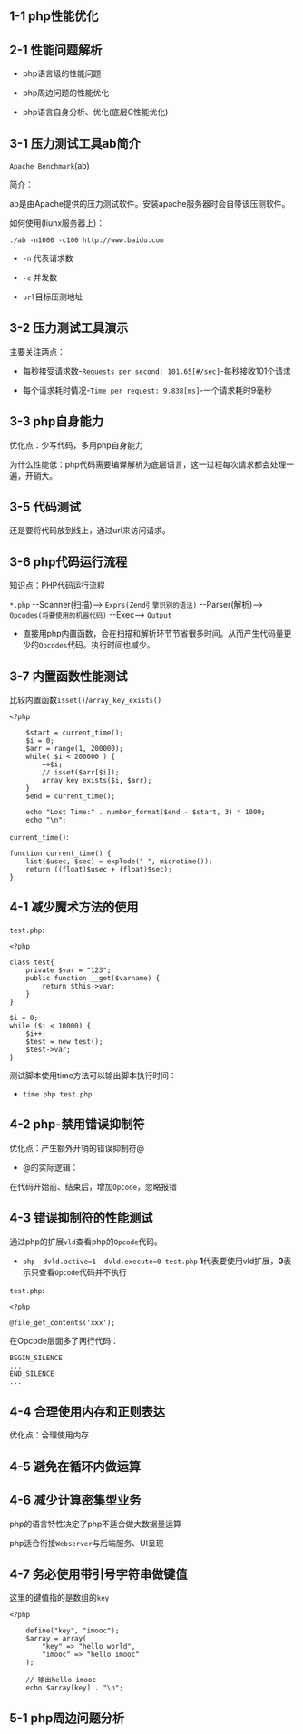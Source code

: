 ## 1-1 php性能优化

## 2-1 性能问题解析

* php语言级的性能问题

* php周边问题的性能优化

* php语言自身分析、优化(底层C性能优化)

## 3-1 压力测试工具ab简介

`Apache Benchmark`(ab)

简介：

ab是由Apache提供的压力测试软件。安装apache服务器时会自带该压测软件。

如何使用(liunx服务器上)：

`./ab -n1000 -c100 http://www.baidu.com`

* `-n` 代表请求数

* `-c` 并发数

* `url`目标压测地址

## 3-2 压力测试工具演示

主要关注两点：

* 每秒接受请求数-`Requests per second: 101.65[#/sec]`-每秒接收101个请求

* 每个请求耗时情况-`Time per request: 9.838[ms]`-一个请求耗时9毫秒

## 3-3 php自身能力

优化点：少写代码，多用php自身能力

为什么性能低：php代码需要编译解析为底层语言，这一过程每次请求都会处理一遍，开销大。

## 3-5 代码测试

还是要将代码放到线上，通过url来访问请求。


## 3-6 php代码运行流程

知识点：PHP代码运行流程

`*.php` --Scanner(扫描)--> 
`Exprs(Zend引擎识别的语法)` --Parser(解析)--> 
`Opcodes(将要使用的机器代码)` --Exec--> `Output`

* 直接用php内置函数，会在扫描和解析环节节省很多时间。从而产生代码量更少的`Opcodes`代码。执行时间也减少。

## 3-7 内置函数性能测试

比较内置函数`isset()`/`array_key_exists()`

```
<?php

    $start = current_time();
    $i = 0;
    $arr = range(1, 200000);
    while( $i < 200000 ) {
        ++$i;
        // isset($arr[$i]);
        array_key_exists($i, $arr);
    }
    $end = current_time();
    
    echo "Lost Time:" . number_format($end - $start, 3) * 1000;
    echo "\n";
```

`current_time()`:

```
function current_time() {
    list($usec, $sec) = explode(" ", microtime());
    return ((float)$usec + (float)$sec);
}

```

## 4-1 减少魔术方法的使用

`test.php`:

```
<?php

class test{
    private $var = "123";
    public function __get($varname) {
        return $this->var;
    }
}

$i = 0;
while ($i < 10000) {
    $i++;
    $test = new test();
    $test->var;
}
```

测试脚本使用time方法可以输出脚本执行时间：

* `time php test.php`


## 4-2 php-禁用错误抑制符

优化点：产生额外开销的错误抑制符@

* @的实际逻辑：

在代码开始前、结束后，增加`Opcode`，忽略报错


## 4-3 错误抑制符的性能测试

通过php的扩展`vld`查看php的`Opcode`代码。

* `php -dvld.active=1 -dvld.execute=0 test.php` **1**代表要使用vld扩展，**0**表示只查看`Opcode`代码并不执行


`test.php`:

```
<?php

@file_get_contents('xxx');
```

在Opcode层面多了两行代码：

```
BEGIN_SILENCE
...
END_SILENCE
...
```

## 4-4 合理使用内存和正则表达

优化点：合理使用内存

## 4-5 避免在循环内做运算

## 4-6 减少计算密集型业务

php的语言特性决定了php不适合做大数据量运算

php适合衔接`Webserver`与后端服务、UI呈现

## 4-7 务必使用带引号字符串做键值

这里的键值指的是数组的`key`

```
<?php

    define("key", "imooc");
    $array = array(
        "key" => "hello world",
        "imooc" => "hello imooc"
    );
    
    // 输出hello imooc
    echo $array[key] . "\n";
```

## 5-1 php周边问题分析